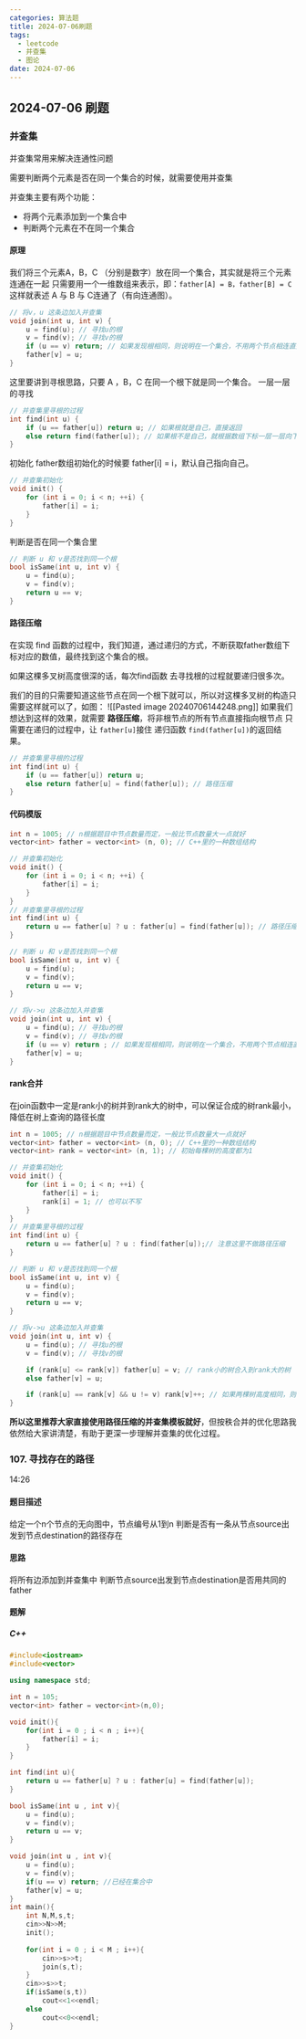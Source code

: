 ```yaml
---
categories: 算法题
title: 2024-07-06刷题
tags:
  - leetcode
  - 并查集
  - 图论
date: 2024-07-06
---
```

## 2024-07-06 刷题
### 并查集

并查集常用来解决连通性问题

需要判断两个元素是否在同一个集合的时候，就需要使用并查集

并查集主要有两个功能：
- 将两个元素添加到一个集合中
- 判断两个元素在不在同一个集合

#### 原理
我们将三个元素A，B，C （分别是数字）放在同一个集合，其实就是将三个元素连通在一起
只需要用一个一维数组来表示，即：`father[A] = B，father[B] = C` 这样就表述 A 与 B 与 C连通了（有向连通图）。
```C++
// 将v，u 这条边加入并查集
void join(int u, int v) {
    u = find(u); // 寻找u的根
    v = find(v); // 寻找v的根
    if (u == v) return; // 如果发现根相同，则说明在一个集合，不用两个节点相连直接返回
    father[v] = u;
}
```

这里要讲到寻根思路，只要 A ，B，C 在同一个根下就是同一个集合。
一层一层的寻找
```C++
// 并查集里寻根的过程
int find(int u) {
    if (u == father[u]) return u; // 如果根就是自己，直接返回
    else return find(father[u]); // 如果根不是自己，就根据数组下标一层一层向下找
}
```

初始化
father数组初始化的时候要 father[i] = i，默认自己指向自己。
```C++
// 并查集初始化
void init() {
    for (int i = 0; i < n; ++i) {
        father[i] = i;
    }
}
```

判断是否在同一个集合里
```C++
// 判断 u 和 v是否找到同一个根
bool isSame(int u, int v) {
    u = find(u);
    v = find(v);
    return u == v;
}
```

#### 路径压缩
在实现 find 函数的过程中，我们知道，通过递归的方式，不断获取father数组下标对应的数值，最终找到这个集合的根。

如果这棵多叉树高度很深的话，每次find函数 去寻找根的过程就要递归很多次。

我们的目的只需要知道这些节点在同一个根下就可以，所以对这棵多叉树的构造只需要这样就可以了，如图：
![[Pasted image 20240706144248.png]]
如果我们想达到这样的效果，就需要 **路径压缩**，将非根节点的所有节点直接指向根节点
只需要在递归的过程中，让 `father[u]`接住 递归函数 `find(father[u])`的返回结果。

```C++
// 并查集里寻根的过程
int find(int u) {
    if (u == father[u]) return u;
    else return father[u] = find(father[u]); // 路径压缩
}
```

#### 代码模版
```C++
int n = 1005; // n根据题目中节点数量而定，一般比节点数量大一点就好
vector<int> father = vector<int> (n, 0); // C++里的一种数组结构

// 并查集初始化
void init() {
    for (int i = 0; i < n; ++i) {
        father[i] = i;
    }
}
// 并查集里寻根的过程
int find(int u) {
    return u == father[u] ? u : father[u] = find(father[u]); // 路径压缩
}

// 判断 u 和 v是否找到同一个根
bool isSame(int u, int v) {
    u = find(u);
    v = find(v);
    return u == v;
}

// 将v->u 这条边加入并查集
void join(int u, int v) {
    u = find(u); // 寻找u的根
    v = find(v); // 寻找v的根
    if (u == v) return ; // 如果发现根相同，则说明在一个集合，不用两个节点相连直接返回
    father[v] = u;
}
```

#### rank合并
在join函数中一定是rank小的树并到rank大的树中，可以保证合成的树rank最小，降低在树上查询的路径长度

```C++
int n = 1005; // n根据题目中节点数量而定，一般比节点数量大一点就好
vector<int> father = vector<int> (n, 0); // C++里的一种数组结构
vector<int> rank = vector<int> (n, 1); // 初始每棵树的高度都为1

// 并查集初始化
void init() {
    for (int i = 0; i < n; ++i) {
        father[i] = i;
        rank[i] = 1; // 也可以不写
    }
}
// 并查集里寻根的过程
int find(int u) {
    return u == father[u] ? u : find(father[u]);// 注意这里不做路径压缩
}

// 判断 u 和 v是否找到同一个根
bool isSame(int u, int v) {
    u = find(u);
    v = find(v);
    return u == v;
}

// 将v->u 这条边加入并查集
void join(int u, int v) {
    u = find(u); // 寻找u的根
    v = find(v); // 寻找v的根

    if (rank[u] <= rank[v]) father[u] = v; // rank小的树合入到rank大的树
    else father[v] = u;

    if (rank[u] == rank[v] && u != v) rank[v]++; // 如果两棵树高度相同，则v的高度+1，因为上面 if (rank[u] <= rank[v]) father[u] = v; 注意是 <=
}
```
**所以这里推荐大家直接使用路径压缩的并查集模板就好**，但按秩合并的优化思路我依然给大家讲清楚，有助于更深一步理解并查集的优化过程。



### 107. 寻找存在的路径
14:26
#### 题目描述
给定一个n个节点的无向图中，节点编号从1到n
判断是否有一条从节点source出发到节点destination的路径存在
#### 思路
将所有边添加到并查集中
判断节点source出发到节点destination是否用共同的father
#### 题解
##### C++
```C++
#include<iostream>
#include<vector>

using namespace std;

int n = 105;
vector<int> father = vector<int>(n,0);

void init(){
    for(int i = 0 ; i < n ; i++){
        father[i] = i;
    }
}

int find(int u){
    return u == father[u] ? u : father[u] = find(father[u]);
}

bool isSame(int u , int v){
    u = find(u);
    v = find(v);
    return u == v;
}

void join(int u , int v){
    u = find(u);
    v = find(v);
    if(u == v) return; //已经在集合中
    father[v] = u;
}
int main(){
    int N,M,s,t;
    cin>>N>>M;
    init();
    
    for(int i = 0 ; i < M ; i++){
        cin>>s>>t;
        join(s,t);
    }
    cin>>s>>t;
    if(isSame(s,t))
        cout<<1<<endl;
    else
        cout<<0<<endl;
}
```

